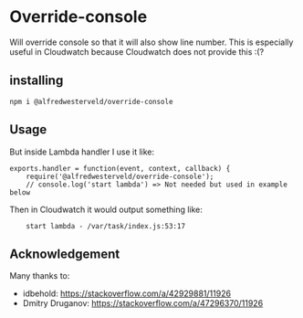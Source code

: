 # Override-console

Will override console so that it will also show line number. This is especially useful in Cloudwatch because Cloudwatch does not provide this :(?

## installing

```
npm i @alfredwesterveld/override-console
```

## Usage
But inside Lambda handler I use it like:
```
exports.handler = function(event, context, callback) {
    require('@alfredwesterveld/override-console');
    // console.log('start lambda') => Not needed but used in example below
````

Then in Cloudwatch it would output something like:
```
	start lambda - /var/task/index.js:53:17
```

## Acknowledgement

Many thanks to:
- idbehold: https://stackoverflow.com/a/42929881/11926
- Dmitry Druganov: https://stackoverflow.com/a/47296370/11926